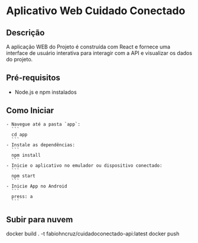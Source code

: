 # Aplicativo Web Cuidado Conectado

## Descrição

A aplicação WEB do Projeto é construída com React e fornece uma interface de usuário interativa para interagir com a API
e visualizar os dados do projeto.

## Pré-requisitos

- Node.js e npm instalados

## Como Iniciar

    - Navegue até a pasta `app`:
      ```
      cd app
      ```
    - Instale as dependências:
      ```
      npm install
      ```
    - Inicie o aplicativo no emulador ou dispositivo conectado:
      ```
      npm start
      ```
    - Inicie App no Android
      ```
      press: a
      ```


## Subir para nuvem

docker build . -t fabiohncruz/cuidadoconectado-api:latest
docker push

